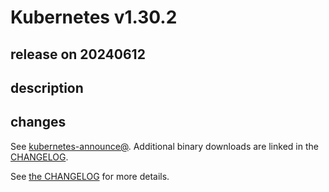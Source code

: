 # Kubernetes v1.30.2

## release on 20240612

## description

## changes

See <a href="https://groups.google.com/forum/#!forum/kubernetes-announce" rel="nofollow">kubernetes-announce@</a>. Additional binary downloads are linked in the <a href="https://github.com/kubernetes/kubernetes/blob/master/CHANGELOG/CHANGELOG-1.30.md">CHANGELOG</a>.

See <a href="https://github.com/kubernetes/kubernetes/blob/master/CHANGELOG/CHANGELOG-1.30.md">the CHANGELOG</a> for more details.

